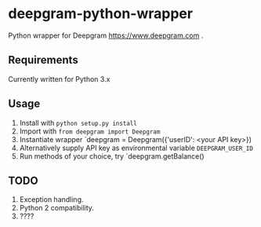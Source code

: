 # deepgram-python-wrapper
Python wrapper for Deepgram https://www.deepgram.com .

## Requirements

Currently written for Python 3.x 

## Usage

1. Install with `python setup.py install`
2. Import with `from deepgram import Deepgram`
3. Instantiate wrapper `deepgram = Deepgram({'userID': \<your API key\>})
4. Alternatively supply API key as environmental variable `DEEPGRAM_USER_ID`
5. Run methods of your choice, try `deepgram.getBalance()

## TODO

1. Exception handling.
2. Python 2 compatibility.
3. ????
